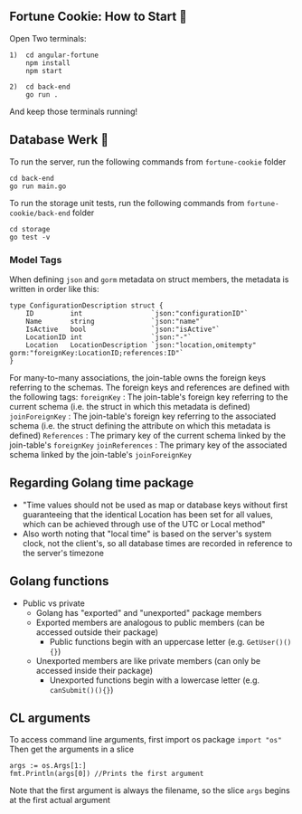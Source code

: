 ## Fortune Cookie: How to Start :cookie:
Open Two terminals:
```
1)  cd angular-fortune
    npm install
    npm start
```
```
2)  cd back-end
    go run .
```

And keep those terminals running!

## Database Werk :nail_care:
To run the server, run the following commands from `fortune-cookie` folder
```
cd back-end
go run main.go
```
To run the storage unit tests, run the following commands from `fortune-cookie/back-end` folder
```
cd storage
go test -v
```
### Model Tags
When defining `json` and `gorm` metadata on struct members, the metadata is written in order like this:
```golang
type ConfigurationDescription struct {
    ID         int                 `json:"configurationID"`
    Name       string              `json:"name"`
    IsActive   bool                `json:"isActive"`
    LocationID int                 `json:"-"`
    Location   LocationDescription `json:"location,omitempty" gorm:"foreignKey:LocationID;references:ID"`
}
``` 
For many-to-many associations, the join-table owns the foreign keys referring to the schemas. The foreign keys and references are defined with the following tags:
`foreignKey`
: The join-table's foreign key referring to the current schema (i.e. the struct in which this metadata is defined)
`joinForeignKey`
: The join-table's foreign key referring to the associated schema (i.e. the struct defining the attribute on which this metadata is defined)
`References`
: The primary key of the current schema linked by the join-table's `foreignKey`
`joinReferences`
: The primary key of the associated schema linked by the join-table's `joinForeignKey`
## Regarding Golang time package
- "Time values should not be used as map or database keys without first guaranteeing that the identical Location has been set for all values, which can be achieved through use of the UTC or Local method"
- Also worth noting that "local time" is based on the server's system clock, not the client's, so all database times are recorded in reference to the server's timezone
## Golang functions
- Public vs private
  - Golang has "exported" and "unexported" package members
  - Exported members are analogous to public members (can be accessed outside their package)
    - Public functions begin with an uppercase letter (e.g. `GetUser()(){}`)
  - Unexported members are like private members (can only be accessed inside their package)
    - Unexported functions begin with a lowercase letter (e.g. `canSubmit()(){}`)

## CL arguments
To access command line arguments, first import os package
`import "os"`
Then get the arguments in a slice
```golang
args := os.Args[1:]
fmt.Println(args[0]) //Prints the first argument
```
Note that the first argument is always the filename, so the slice `args` begins at the first actual argument